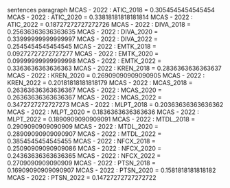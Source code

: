 sentences
paragraph
MCAS - 2022 : ATIC_2018 = 0.3054545454545454
MCAS - 2022 : ATIC_2020 = 0.33818181818181814
MCAS - 2022 : ATIC_2022 = 0.18727272727272726
MCAS - 2022 : DIVA_2018 = 0.25636363636363635
MCAS - 2022 : DIVA_2020 = 0.33999999999999997
MCAS - 2022 : DIVA_2022 = 0.2545454545454545
MCAS - 2022 : EMTK_2018 = 0.09272727272727277
MCAS - 2022 : EMTK_2020 = 0.09999999999999998
MCAS - 2022 : EMTK_2022 = 0.3363636363636363
MCAS - 2022 : KREN_2018 = 0.2836363636363637
MCAS - 2022 : KREN_2020 = 0.26909090909090905
MCAS - 2022 : KREN_2022 = 0.20181818181818179
MCAS - 2022 : MCAS_2018 = 0.26363636363636367
MCAS - 2022 : MCAS_2020 = 0.26363636363636367
MCAS - 2022 : MCAS_2022 = 0.3472727272727273
MCAS - 2022 : MLPT_2018 = 0.20363636363636362
MCAS - 2022 : MLPT_2020 = 0.1836363636363636
MCAS - 2022 : MLPT_2022 = 0.1890909090909091
MCAS - 2022 : MTDL_2018 = 0.2909090909090909
MCAS - 2022 : MTDL_2020 = 0.28909090909090907
MCAS - 2022 : MTDL_2022 = 0.3854545454545455
MCAS - 2022 : NFCX_2018 = 0.25090909090909086
MCAS - 2022 : NFCX_2020 = 0.24363636363636365
MCAS - 2022 : NFCX_2022 = 0.2709090909090909
MCAS - 2022 : PTSN_2018 = 0.16909090909090907
MCAS - 2022 : PTSN_2020 = 0.1581818181818182
MCAS - 2022 : PTSN_2022 = 0.14727272727272722
